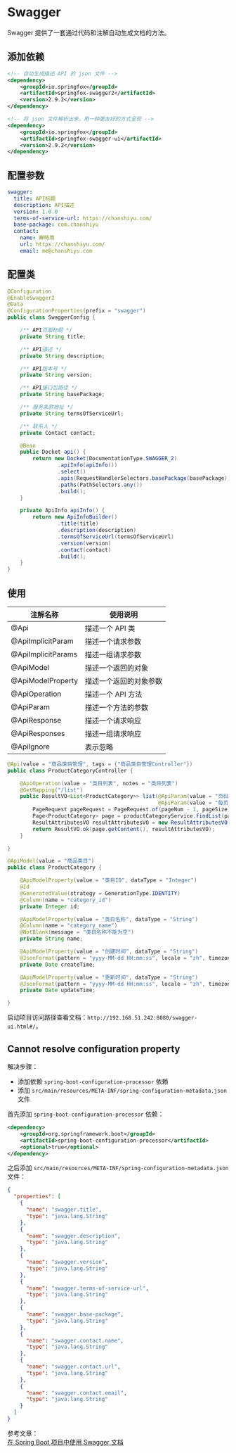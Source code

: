 # Swagger

Swagger 提供了一套通过代码和注解自动生成文档的方法。

## 添加依赖

```xml
<!-- 自动生成描述 API 的 json 文件 -->
<dependency>
    <groupId>io.springfox</groupId>
    <artifactId>springfox-swagger2</artifactId>
    <version>2.9.2</version>
</dependency>

<!-- 将 json 文件解析出来，用一种更友好的方式呈现 -->
<dependency>
    <groupId>io.springfox</groupId>
    <artifactId>springfox-swagger-ui</artifactId>
    <version>2.9.2</version>
</dependency>
```

## 配置参数

```yml
swagger:
  title: API标题
  description: API描述
  version: 1.0.0
  terms-of-service-url: https://chanshiyu.com/
  base-package: com.chanshiyu
  contact:
    name: 蝉時雨
    url: https://chanshiyu.com/
    email: me@chanshiyu.com
```

## 配置类

```java
@Configuration
@EnableSwagger2
@Data
@ConfigurationProperties(prefix = "swagger")
public class SwaggerConfig {

    /** API页面标题 */
    private String title;

    /** API描述 */
    private String description;

    /** API版本号 */
    private String version;

    /** API接口包路径 */
    private String basePackage;

    /** 服务条款地址 */
    private String termsOfServiceUrl;

    /** 联系人 */
    private Contact contact;

    @Bean
    public Docket api() {
        return new Docket(DocumentationType.SWAGGER_2)
                .apiInfo(apiInfo())
                .select()
                .apis(RequestHandlerSelectors.basePackage(basePackage))
                .paths(PathSelectors.any())
                .build();
    }

    private ApiInfo apiInfo() {
        return new ApiInfoBuilder()
                .title(title)
                .description(description)
                .termsOfServiceUrl(termsOfServiceUrl)
                .version(version)
                .contact(contact)
                .build();
    }
}
```

## 使用

| 注解名称           | 使用说明               |
| ------------------ | ---------------------- |
| @Api               | 描述一个 API 类        |
| @ApiImplicitParam  | 描述一个请求参数       |
| @ApiImplicitParams | 描述一组请求参数       |
| @ApiModel          | 描述一个返回的对象     |
| @ApiModelProperty  | 描述一个返回的对象参数 |
| @ApiOperation      | 描述一个 API 方法      |
| @ApiParam          | 描述一个方法的参数     |
| @ApiResponse       | 描述一个请求响应       |
| @ApiResponses      | 描述一组请求响应       |
| @ApiIgnore         | 表示忽略               |

```java
@Api(value = "商品类目管理", tags = {"商品类目管理Controller"})
public class ProductCategoryController {

    @ApiOperation(value = "类目列表", notes = "类目列表")
    @GetMapping("/list")
    public ResultVO<List<ProductCategory>> list(@ApiParam(value = "页码", defaultValue = "1") Integer pageNum,
                                                @ApiParam(value = "每页大小", defaultValue = "10") Integer pageSize) {
        PageRequest pageRequest = PageRequest.of(pageNum - 1, pageSize);
        Page<ProductCategory> page = productCategoryService.findList(pageRequest);
        ResultAttributesVO resultAttributesVO = new ResultAttributesVO(page.getPageable().getPageNumber() + 1, page.getSize(), page.getTotalElements());
        return ResultVO.ok(page.getContent(), resultAttributesVO);
    }

}
```

```java
@ApiModel(value = "商品类目")
public class ProductCategory {

    @ApiModelProperty(value = "类目ID", dataType = "Integer")
    @Id
    @GeneratedValue(strategy = GenerationType.IDENTITY)
    @Column(name = "category_id")
    private Integer id;

    @ApiModelProperty(value = "类目名称", dataType = "String")
    @Column(name = "category_name")
    @NotBlank(message = "类目名称不能为空")
    private String name;

    @ApiModelProperty(value = "创建时间", dataType = "String")
    @JsonFormat(pattern = "yyyy-MM-dd HH:mm:ss", locale = "zh", timezone = "GMT+8")
    private Date createTime;

    @ApiModelProperty(value = "更新时间", dataType = "String")
    @JsonFormat(pattern = "yyyy-MM-dd HH:mm:ss", locale = "zh", timezone = "GMT+8")
    private Date updateTime;

}
```

启动项目访问路径查看文档：`http://192.168.51.242:8080/swagger-ui.html#/`。

## Cannot resolve configuration property

解决步骤：

- 添加依赖 `spring-boot-configuration-processor` 依赖
- 添加 `src/main/resources/META-INF/spring-configuration-metadata.json` 文件

首先添加 `spring-boot-configuration-processor` 依赖：

```xml
<dependency>
    <groupId>org.springframework.boot</groupId>
    <artifactId>spring-boot-configuration-processor</artifactId>
    <optional>true</optional>
</dependency>
```

之后添加 `src/main/resources/META-INF/spring-configuration-metadata.json` 文件：

```json
{
  "properties": [
    {
      "name": "swagger.title",
      "type": "java.lang.String"
    },
    {
      "name": "swagger.description",
      "type": "java.lang.String"
    },
    {
      "name": "swagger.version",
      "type": "java.lang.String"
    },
    {
      "name": "swagger.terms-of-service-url",
      "type": "java.lang.String"
    },
    {
      "name": "swagger.base-package",
      "type": "java.lang.String"
    },
    {
      "name": "swagger.contact.name",
      "type": "java.lang.String"
    },
    {
      "name": "swagger.contact.url",
      "type": "java.lang.String"
    },
    {
      "name": "swagger.contact.email",
      "type": "java.lang.String"
    }
  ]
}
```

参考文章：  
[在 Spring Boot 项目中使用 Swagger 文档](https://www.ibm.com/developerworks/cn/java/j-using-swagger-in-a-spring-boot-project/index.html)
